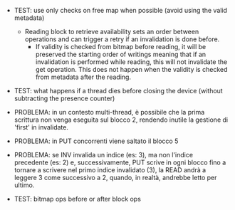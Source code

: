 * TEST: use only checks on free map when possible (avoid using the valid metadata)
  * Reading block to retrieve availability sets an order between operations and can trigger a retry if an 
    invalidation is done before.
    * If validity is checked from bitmap before reading, it will be preserved the starting order of writings
    meaning that if an invalidation is performed while reading, this will not invalidate the get operation.
    This does not happen when the validity is checked from metadata after the reading.
  
* TEST: what happens if a thread dies before closing the device (without subtracting the presence counter)

* PROBLEMA: in un contesto multi-thread, è possibile che la prima scrittura non venga eseguita sul blocco 2, 
    rendendo inutile la gestione di 'first' in invalidate.
* PROBLEMA: in PUT concorrenti viene saltato il blocco 5
* PROBLEMA: se INV invalida un indice (es: 3), ma non l'indice precedente (es: 2) e, successivamente, PUT scrive
    in ogni blocco fino a tornare a scrivere nel primo indice invalidato (3), la READ andrà a leggere 3 come successivo 
    a 2, quando, in realtà, andrebbe letto per ultimo.

* TEST: bitmap ops before or after block ops
    